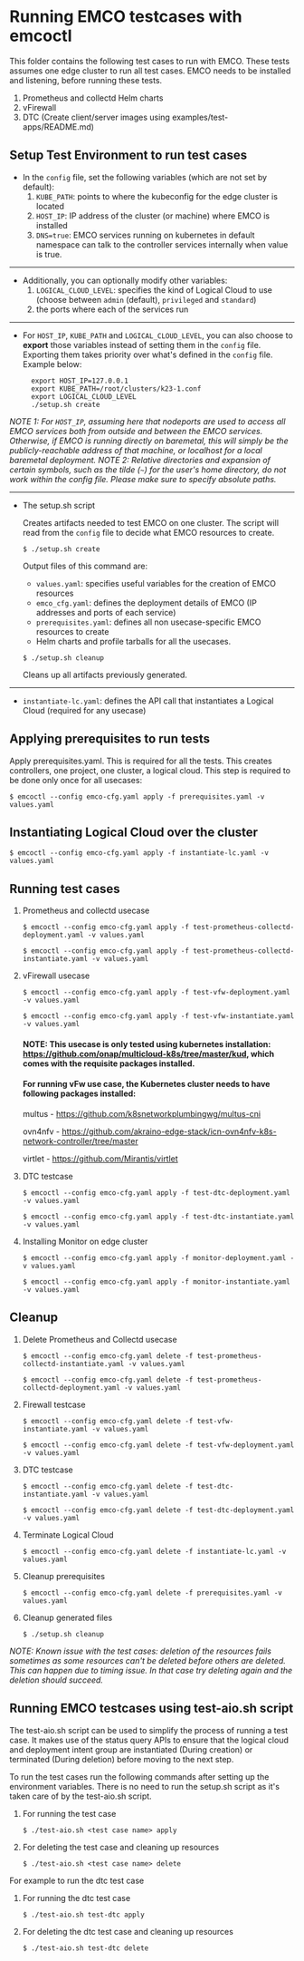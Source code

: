 [//]: # "SPDX-License-Identifier: Apache-2.0"
[//]: # "Copyright (c) 2020-2022 Intel Corporation"

# Running EMCO testcases with emcoctl

This folder contains the following test cases to run with EMCO. These tests assumes one edge cluster to run all test cases. EMCO needs to be installed and listening, before running these tests.

1. Prometheus and collectd Helm charts
2. vFirewall
3. DTC (Create client/server images using examples/test-apps/README.md)

## Setup Test Environment to run test cases

* In the ``config`` file, set the following variables (which are not set by default):
  1. ``KUBE_PATH``: points to where the kubeconfig for the edge cluster is located
  2. ``HOST_IP``: IP address of the cluster (or machine) where EMCO is installed
  3. ``DNS=true``: EMCO services running on kubernetes in default namespace can talk to the controller services internally when value is true.

---
* Additionally, you can optionally modify other variables:
  1. ``LOGICAL_CLOUD_LEVEL``: specifies the kind of Logical Cloud to use (choose between ``admin`` (default), ``privileged`` and ``standard``)
  2. the ports where each of the services run

-----
* For ``HOST_IP``, ``KUBE_PATH`` and ``LOGICAL_CLOUD_LEVEL``, you can also choose to **export** those variables instead of setting them in the ``config`` file. Exporting them takes priority over what's defined in the ``config`` file. Example below:

        export HOST_IP=127.0.0.1
        export KUBE_PATH=/root/clusters/k23-1.conf
        export LOGICAL_CLOUD_LEVEL
        ./setup.sh create


*NOTE 1: For ``HOST_IP``, assuming here that nodeports are used to access all EMCO services both from outside and between the EMCO services. Otherwise, if EMCO is running directly on baremetal, this will simply be the publicly-reachable address of that machine, or localhost for a local baremetal deployment.*
*NOTE 2: Relative directories and expansion of certain symbols, such as the tilde (`~`) for the user's home directory, do not work within the config file. Please make sure to specify absolute paths.*

---
* The setup.sh script

    Creates artifacts needed to test EMCO on one cluster. The script will read from the ``config`` file to decide what EMCO resources to create.

    ```
    $ ./setup.sh create
    ```

    Output files of this command are:
    * ``values.yaml``: specifies useful variables for the creation of EMCO resources
    * ``emco_cfg.yaml``: defines the deployment details of EMCO (IP addresses and ports of each service)
    * ``prerequisites.yaml``: defines all non usecase-specific EMCO resources to create
    * Helm charts and profile tarballs for all the usecases.

    ```
    $ ./setup.sh cleanup
    ```

    Cleans up all artifacts previously generated.

---
* ``instantiate-lc.yaml``: defines the API call that instantiates a Logical Cloud (required for any usecase)

## Applying prerequisites to run tests
Apply prerequisites.yaml. This is required for all the tests. This creates controllers, one project, one cluster, a logical cloud. This step is required to be done only once for all usecases:

```
$ emcoctl --config emco-cfg.yaml apply -f prerequisites.yaml -v values.yaml
```


## Instantiating Logical Cloud over the cluster

```
$ emcoctl --config emco-cfg.yaml apply -f instantiate-lc.yaml -v values.yaml
```

## Running test cases

1. Prometheus and collectd usecase

    ```
    $ emcoctl --config emco-cfg.yaml apply -f test-prometheus-collectd-deployment.yaml -v values.yaml

    $ emcoctl --config emco-cfg.yaml apply -f test-prometheus-collectd-instantiate.yaml -v values.yaml
    ```

2. vFirewall usecase

    ```
    $ emcoctl --config emco-cfg.yaml apply -f test-vfw-deployment.yaml -v values.yaml

    $ emcoctl --config emco-cfg.yaml apply -f test-vfw-instantiate.yaml -v values.yaml
    ```
    #### NOTE: This usecase is only tested using kubernetes installation: https://github.com/onap/multicloud-k8s/tree/master/kud, which comes with the requisite packages installed.
    #### For running vFw use case, the Kubernetes cluster needs to have following packages installed:
     multus - https://github.com/k8snetworkplumbingwg/multus-cni

     ovn4nfv - https://github.com/akraino-edge-stack/icn-ovn4nfv-k8s-network-controller/tree/master

     virtlet - https://github.com/Mirantis/virtlet

3. DTC testcase

    ```
    $ emcoctl --config emco-cfg.yaml apply -f test-dtc-deployment.yaml -v values.yaml

    $ emcoctl --config emco-cfg.yaml apply -f test-dtc-instantiate.yaml -v values.yaml
    ```

4. Installing Monitor on edge cluster

    ```
    $ emcoctl --config emco-cfg.yaml apply -f monitor-deployment.yaml -v values.yaml

    $ emcoctl --config emco-cfg.yaml apply -f monitor-instantiate.yaml -v values.yaml
    ```

## Cleanup

1. Delete Prometheus and Collectd usecase

    ```
    $ emcoctl --config emco-cfg.yaml delete -f test-prometheus-collectd-instantiate.yaml -v values.yaml

    $ emcoctl --config emco-cfg.yaml delete -f test-prometheus-collectd-deployment.yaml -v values.yaml
    ```

2. Firewall testcase

    ```
    $ emcoctl --config emco-cfg.yaml delete -f test-vfw-instantiate.yaml -v values.yaml

    $ emcoctl --config emco-cfg.yaml delete -f test-vfw-deployment.yaml -v values.yaml
    ```

3. DTC testcase

    ```
    $ emcoctl --config emco-cfg.yaml delete -f test-dtc-instantiate.yaml -v values.yaml

    $ emcoctl --config emco-cfg.yaml delete -f test-dtc-deployment.yaml -v values.yaml
    ```

4. Terminate Logical Cloud

    ```
    $ emcoctl --config emco-cfg.yaml delete -f instantiate-lc.yaml -v values.yaml
    ```

5. Cleanup prerequisites

    ```
    $ emcoctl --config emco-cfg.yaml delete -f prerequisites.yaml -v values.yaml
    ```

6. Cleanup generated files

    ```
    $ ./setup.sh cleanup
    ```

*NOTE: Known issue with the test cases: deletion of the resources fails sometimes as some resources can't be deleted before others are deleted. This can happen due to timing issue. In that case try deleting again and the deletion should succeed.*

## Running EMCO testcases using test-aio.sh script

The test-aio.sh script can be used to simplify the process of running a test case. It makes use of the status query APIs to ensure that the logical cloud and deployment intent group are instantiated (During creation) or terminated (During deletion) before moving to the next step.

To run the test cases run the following commands after setting up the environment variables. There is no need to run the setup.sh script as it's taken care of by the test-aio.sh script.

1. For running the test case

    ```
    $ ./test-aio.sh <test case name> apply
    ```

2. For deleting the test case and cleaning up resources

    ```
    $ ./test-aio.sh <test case name> delete
    ```

For example to run the dtc test case

1. For running the dtc test case

    ```
    $ ./test-aio.sh test-dtc apply
    ```

2. For deleting the dtc test case and cleaning up resources

    ```
    $ ./test-aio.sh test-dtc delete
    ```
